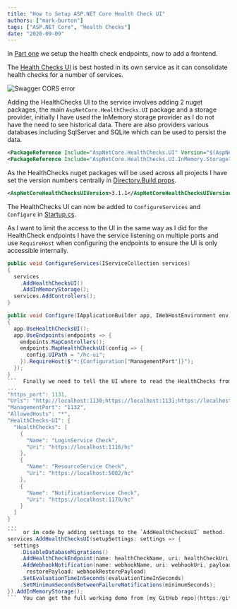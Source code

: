 ```yaml
---
title: "How to Setup ASP.NET Core Health Check UI"
authors: ["mark-burton"]
tags: ["ASP.NET Core", "Health Checks"]
date: "2020-09-09"
---
```


In [Part one](2020-09-08-secure-asp-net-core-health-checks-to-a-specific-port) we setup the health check endpoints, now to add a frontend.

The [Health Checks UI](2020-09-08-secure-asp-net-core-health-checks-to-a-specific-port) is best hosted in its own service as it can consolidate health checks for a number of services.

![Swagger CORS error](/img/healthchecksui.png)

Adding the HealthChecks UI to the service involves adding 2 nuget packages, the main `AspNetCore.HealthChecks.UI` package and a storage provider, initially I have used the InMemory storage provider as I do not have the need to see historical data. There are also providers various databases including SqlServer and SQLite which can be used to persist the data.

```xml
<PackageReference Include="AspNetCore.HealthChecks.UI" Version="$(AspNetCoreHealthChecksUIVersion)" />
<PackageReference Include="AspNetCore.HealthChecks.UI.InMemory.Storage" Version="$(AspNetCoreHealthChecksUIVersion)" />
```

As the HealthChecks nuget packages will be used across all projects I have set the version numbers centrally in [Directory.Build.props](https://github.com/MarkZither/SwaggerAndHealthCheckBlog/blob/master/Directory.Build.props).

```xml
<AspNetCoreHealthChecksUIVersion>3.1.1</AspNetCoreHealthChecksUIVersion>
```

The HealthChecks UI can now be added to `ConfigureServices` and `Configure` in [Startup.cs](https://github.com/MarkZither/SwaggerAndHealthCheckBlog/blob/master/src/MonitoringService/Startup.cs).

As I want to limit the access to the UI in the same way as I did for the HealthCheck endpoints I have the service listening on multiple ports and use `RequireHost` when configuring the endpoints to ensure the UI is only accessible internally.

```csharp
public void ConfigureServices(IServiceCollection services)
{
  services
    .AddHealthChecksUI()
    .AddInMemoryStorage();
  services.AddControllers();
}

public void Configure(IApplicationBuilder app, IWebHostEnvironment env)
{
  app.UseHealthChecksUI();
  app.UseEndpoints(endpoints => {
    endpoints.MapControllers();
    endpoints.MapHealthChecksUI(config => {
      config.UIPath = "/hc-ui";
    }).RequireHost($"*:{Configuration["ManagementPort"]}");
  });
}
```  Finally we need to tell the UI where to read the HealthChecks from, this can either be done in a configuration file  ```json
...
"https_port": 1131,
"Urls": "http://localhost:1130;https://localhost:1131;https://localhost:1132",
"ManagementPort": "1132",
"AllowedHosts": "*",
"HealthChecks-UI": {
  "HealthChecks": [
    {
      "Name": "LoginService Check",
      "Uri": "https://localhost:1116/hc"
    },
    {
      "Name": "ResourceService Check",
      "Uri": "https://localhost:5002/hc"
    },
    {
      "Name": "NotificationService Check",
      "Uri": "https://localhost:1179/hc"
    }
  ]
}
...
```  or in code by adding settings to the `AddHealthChecksUI` method.  ```csharp
services.AddHealthChecksUI(setupSettings: settings => {
  settings
    .DisableDatabaseMigrations()
    .AddHealthCheckEndpoint(name: healthCheckName, uri: healthCheckUri)
    .AddWebhookNotification(name: webhookName, uri: webhookUri, payload: webhookPayload,
      restorePayload: webhookRestorePayload)
    .SetEvaluationTimeInSeconds(evaluationTimeInSeconds)
    .SetMinimumSecondsBetweenFailureNotifications(minimumSeconds);
}).AddInMemoryStorage();
```  You can get the full working demo from [my GitHub repo](https:/github.comMarkZitherSwaggerAndHealthCheckBlog).